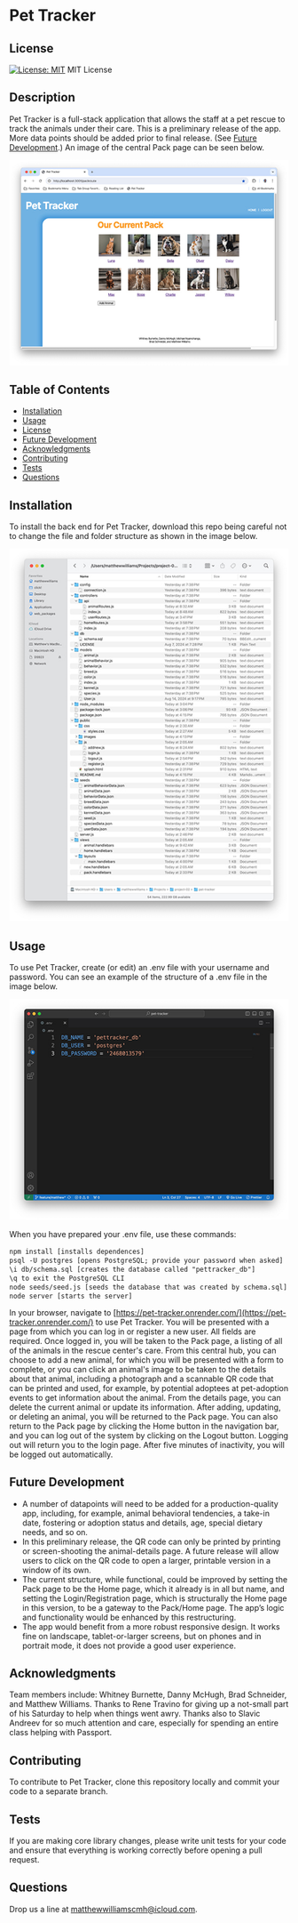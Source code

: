 # Pet Tracker

## License
[![License: MIT](https://img.shields.io/badge/License-MIT-yellow.svg)](https://opensource.org/licenses/MIT)
MIT License

## Description
Pet Tracker is a full-stack application that allows the staff at a pet rescue to track the animals under their care. This is a preliminary release of the app. More data points should be added prior to final release. (See [Future Development](#future-development).) An image of the central Pack page can be seen below.

![image of the Pack page for the Pet Tracker app](./public/images/pet-tracker.jpg)

## Table of Contents
- [Installation](#installation)
- [Usage](#usage)
- [License](#license)
- [Future Development](#future-development)
- [Acknowledgments](#acknowledgments)
- [Contributing](#contributing)
- [Tests](#tests)
- [Questions](#questions)

## Installation
To install the back end for Pet Tracker, download this repo being careful not to change the file and folder structure as shown in the image below.

![image of files and folders required by Pet Tracker](./public/images/files-folders.jpg)

## Usage
To use Pet Tracker, create (or edit) an .env file with your username and password. You can see an example of the structure of a .env file in the image below.

![image .env file required for the back-end of Pet Tracker](./public/images/env.jpg)

 When you have prepared your .env file, use these commands:

    npm install [installs dependences]
    psql -U postgres [opens PostgreSQL; provide your password when asked]
    \i db/schema.sql [creates the database called "pettracker_db"]
    \q to exit the PostgreSQL CLI
    node seeds/seed.js [seeds the database that was created by schema.sql]
    node server [starts the server]

In your browser, navigate to [https://pet-tracker.onrender.com/](https://pet-tracker.onrender.com/) to use Pet Tracker. You will be presented with a page from which you can log in or register a new user. All fields are required. Once logged in, you will be taken to the Pack page, a listing of all of the animals in the rescue center's care. From this central hub, you can choose to add a new animal, for which you will be presented with a form to complete, or you can click an animal's image to be taken to the details about that animal, including a photograph and a scannable QR code that can be printed and used, for example, by potential adoptees at pet-adoption events to get information about the animal. From the details page, you can delete the current animal or update its information. After adding, updating, or deleting an animal, you will be returned to the Pack page. You can also return to the Pack page by clicking the Home button in the navigation bar, and you can log out of the system by clicking on the Logout button. Logging out will return you to the login page. After five minutes of inactivity, you will be logged out automatically.

## Future Development
- A number of datapoints will need to be added for a production-quality app, including, for example, animal behavioral tendencies, a take-in date, fostering or adoption status and details, age, special dietary needs, and so on.
- In this preliminary release, the QR code can only be printed by printing or screen-shooting the animal-details page. A future release will allow users to click on the QR code to open a larger, printable version in a window of its own.
- The current structure, while functional, could be improved by setting the Pack page to be the Home page, which it already is in all but name, and setting the Login/Registration page, which is structurally the Home page in this version, to be a gateway to the Pack/Home page. The app’s logic and functionality would be enhanced by this restructuring.
- The app would benefit from a more robust responsive design. It works fine on landscape, tablet-or-larger screens, but on phones and in portrait mode, it does not provide a good user experience.

## Acknowledgments
Team members include: Whitney Burnette, Danny McHugh, Brad Schneider, and Matthew Williams. Thanks to Rene Travino for giving up a not-small part of his Saturday to help when things went awry. Thanks also to Slavic Andreev for so much attention and care, especially for spending an entire class helping with Passport.

## Contributing
To contribute to Pet Tracker, clone this repository locally and commit your code to a separate branch.

## Tests
If you are making core library changes, please write unit tests for your code and ensure that everything is working correctly before opening a pull request.

## Questions
Drop us a line at [matthewwilliamscmh@icloud.com](mailto:matthewwilliamscmh@icloud.com).
